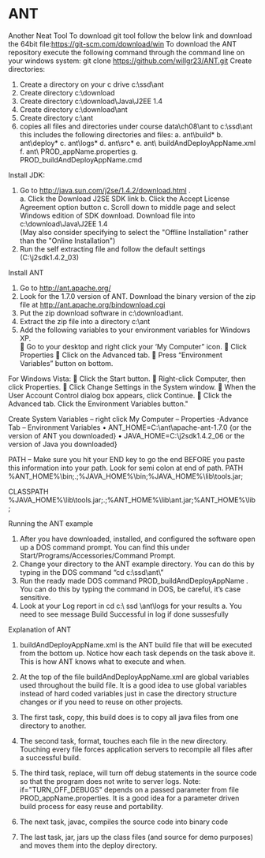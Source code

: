 # ANT
Another Neat Tool
To download git tool follow the below link and download the 64bit file:https://git-scm.com/download/win
To download the ANT repository execute the following command through the command line on your windows system: git clone https://github.com/willgr23/ANT.git
Create directories:
1.	Create a directory on your c drive c:\ssd\ant
2.	Create directory c:\download
3.	Create directory c:\download\Java\J2EE 1.4
4.	Create directory c:\download\ant
5.	Create directory c:\ant
6.	copies all files and directories under course data\ch08\ant to c:\ssd\ant  this includes the following directories and files:
a.	ant\build\*
b.	ant\deploy\*
c.	ant\logs\*
d.	ant\src\*
e.	ant\ buildAndDeployAppName.xml
f.	ant\ PROD_appName.properties
g.	PROD_buildAndDeployAppName.cmd



Install JDK:
1.	Go to http://java.sun.com/j2se/1.4.2/download.html .  	
a.	Click the Download J2SE SDK link
b.	Click the Accept License Agreement option button
c.	Scroll down to middle page and select Windows edition of SDK download.  Download file into c:\download\Java\J2EE 1.4\
(May also consider specifying to select the "Offline Installation" rather than the "Online Installation")
2.	Run the self extracting file and follow the default settings (C:\j2sdk1.4.2_03\)

Install ANT
1.	Go to http://ant.apache.org/ 
2.	Look for the 1.7.0 version of ANT. Download the binary version of the zip file at http://ant.apache.org/bindownload.cgi
3.	Put the zip download software in c:\download\ant.
4.	Extract the zip file into a directory c:\ant
5.	Add the following variables to your environment variables for Windows XP.  
	Go to your desktop and right click your ‘My Computer” icon.
	Click Properties
	Click on the Advanced tab.
	Press “Environment Variables” button on bottom.

For Windows Vista:
	Click the Start button. 
	Right-click Computer, then click Properties. 
	Click Change Settings in the System window. 
	When the User Account Control dialog box appears, click Continue. 
	Click the Advanced tab. Click the Environment Variables button."


Create System Variables – right click My Computer – Properties -Advance Tab – Environment Variables
•	ANT_HOME=C:\ant\apache-ant-1.7.0 {or the version of ANT you downloaded}
•	JAVA_HOME=C:\j2sdk1.4.2_06 or the version of Java you downloaded}

PATH – Make sure you hit your END key to go the end BEFORE you paste this information into your path. Look for semi colon at end of path.
PATH
%ANT_HOME%\bin;.;%JAVA_HOME%\bin;%JAVA_HOME%\lib\tools.jar;

CLASSPATH
%JAVA_HOME%\lib\tools.jar;.;%ANT_HOME%\lib\ant.jar;%ANT_HOME%\lib;




Running the ANT example
1.	After you have downloaded, installed, and configured the software open up a DOS command prompt.  You can find this under Start/Programs/Accessories/Command Prompt.
2.	Change your directory to the ANT example directory.  You can do this by typing in the DOS command “cd c:\ssd\ant\” 
3.	Run the ready made DOS command PROD_buildAndDeployAppName .  You can do this by typing the command in DOS, be careful, it’s case sensitive.
4.	Look at your Log report in cd c:\ ssd \ant\logs for your results
a.	You need to see message Build Successful in log if done sussesfully
 




Explanation of ANT

1.	buildAndDeployAppName.xml is the ANT build file that will be executed from the bottom up.  Notice how each task depends on the task above it.  This is how ANT knows what to execute and when.
 




2.	At the top of the file buildAndDeployAppName.xml are global variables used throughout the build file.  It is a good idea to use global variables instead of hard coded variables just in case the directory structure changes or if you need to reuse on other projects.
 


3.	The first task, copy,  this build does is to copy all java files from one directory to another.  

 

4.	The second task, format, touches each file in the new directory.  Touching every file forces application servers to recompile all files after a successful build.
 


5.	The third task, replace, will turn off debug statements in the source code so that the program does not write to server logs.  Note: if="TURN_OFF_DEBUGS" depends on a passed parameter from file PROD_appName.properties.  It is a good idea for a parameter driven build process for easy reuse and portability.

 

6.	The next task, javac, compiles the source code into binary code

 

7.	The last task, jar, jars up the class files (and source for demo purposes) and moves them into the deploy directory. 

 
	


